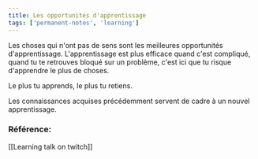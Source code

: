 ```yaml
---
title: Les opportunités d'apprentissage
tags: ['permanent-notes', 'learning']
---
```


Les choses qui n'ont pas de sens sont les meilleures opportunités d'apprentissage. L'apprentissage est plus efficace quand c'est compliqué, quand tu te retrouves bloqué sur un problème, c'est ici que tu risque d'apprendre le plus de choses.

Le plus tu apprends, le plus tu retiens. 

Les connaissances acquises précédemment servent de cadre à un nouvel apprentissage. 

### Référence: 
[[Learning talk on twitch]]